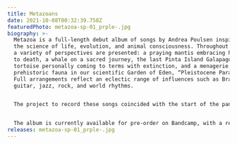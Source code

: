 ```yaml
---
title: Metazoans
date: 2021-10-08T00:32:39.758Z
featuredPhoto: metazoa-sp-01_prple-.jpg
biography: >-
  Metazoa is a full-length debut album of songs by Andrea Poulsen inspired by
  the science of life, evolution, and animal consciousness. Throughout the album
  a variety of perspectives are presented: a praying mantis embracing her lover
  to death, a whale on a sacred journey, the last Pinta Island Galapagos
  tortoise personally coming to terms with extinction, and a menagerie of
  prehistoric fauna in our scientific Garden of Eden, “Pleistocene Paradise”.
  Full arrangements reflect an eclectic range of influences such as Brazilian
  guitar, jazz, rock, and world rhythms.


  The project to record these songs coincided with the start of the pandemic and continued at hobby speed in the moments in-between where energy could be spared. Thom acted as recording engineer and creative partner, bringing Andrea's sketches to life in their home studio. Also indispensable to the process was Andrea's cousin Paul, whose drum tracks lay a foundation for feel and structure to convey meaning in each tune. Finally, we knew the record wouldn't be complete without help from Jeremy Keim-Shenk (saxophone) and Will Wright (bass guitar), our bandmates from the sci-fi project Rocky Kaminski.


  T﻿he album is currently available for pre-order on Bandcamp, with a release date set in August 2024.
releases: metazoa-sp-01_prple-.jpg
---
```

